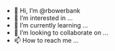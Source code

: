 - 👋 Hi, I’m @rbowerbank
- 👀 I’m interested in ...
- 🌱 I’m currently learning ...
- 💞️ I’m looking to collaborate on ...
- 📫 How to reach me ...

<!---
rbowerbank/rbowerbank is a ✨ special ✨ repository because its `README.md` (this file) appears on your GitHub profile.
You can click the Preview link to take a look at your changes.
--->
